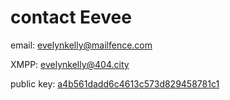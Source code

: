 # contact Eevee

email: evelynkelly@mailfence.com

XMPP: evelynkelly@404.city

public key: [a4b561dadd6c4613c573d829458781c1](https://keyserver.ubuntu.com/pks/lookup?op=get&search=0x081e4897f298655adc6daea8169254e9ca12d01f)
